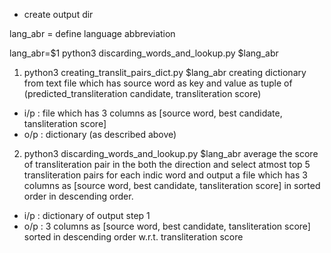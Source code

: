 - create output dir 

lang_abr = define language abbreviation

lang_abr=$1
python3 discarding_words_and_lookup.py $lang_abr

1. python3 creating_translit_pairs_dict.py $lang_abr
creating dictionary from text file which has source word as key and value as tuple of (predicted_transliteration candidate, transliteration score)
- i/p : file which has 3 columns as [source word, best candidate, tansliteration score] 
- o/p : dictionary (as described above)


2. python3 discarding_words_and_lookup.py $lang_abr
average the score of transliteration pair in the both the direction and select atmost top 5 transliteration pairs for each indic word and output a file which has 3 columns as [source word, best candidate, tansliteration score] in sorted order in descending order.
- i/p : dictionary of output step 1
- o/p : 3 columns as [source word, best candidate, tansliteration score] sorted in descending order w.r.t. transliteration score
